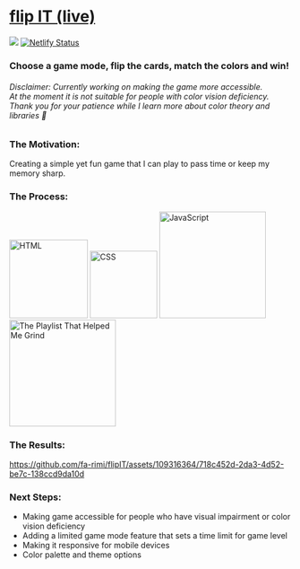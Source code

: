 <span>
<h1>
<a href="https://fa-rimi.github.io/flipIT/">flip IT (live)</a>
</h1>


![](https://img.shields.io/github/last-commit/fa-rimi/flipIT) [![Netlify Status](https://api.netlify.com/api/v1/badges/db194a07-4574-46e0-9ba8-08c923fbfdbd/deploy-status)](https://app.netlify.com/sites/flipitv1/deploys) 
![[](https://flipitv1.netlify.app/)](https://badgen.net/badge/website/live/green?icon=github)


<h3>Choose a game mode, flip the cards, match the colors and win!</h3>
<h6>Disclaimer: Currently working on making the game more accessible. <br>At the moment it is not suitable for people with color vision deficiency. <br>Thank you for your patience while I learn more about color theory and libraries 🫡</h6>


<h3>The Motivation: </h3>
Creating a simple yet fun game that I can play to pass time or keep my memory sharp.
<br>

<h3>The Process: </h3>
<span>
<img src="https://img.shields.io/badge/HTML5-E34F26?style=for-the-badge&logo=html5&logoColor=white" alt="HTML" width="140px">
<img src="https://img.shields.io/badge/CSS3-1572B6?style=for-the-badge&logo=css3&logoColor=white" alt="CSS" width="120px">
<img src="https://img.shields.io/badge/JavaScript-F7DF1E?style=for-the-badge&logo=javascript&logoColor=black" alt="JavaScript" width="190px">
<a href="https://open.spotify.com/album/3uPOSDtQ4ZX6NbHhdIzESH?si=zM_Ape8gTUOc2HIlp7ufrg"><img src="https://img.shields.io/badge/Work Mode-1ED760?&style=for-the-badge&logo=spotify&logoColor=white" alt="The Playlist That Helped Me Grind" width="190px"></a>
</span>

<br>

<h3>The Results: </h3>

https://github.com/fa-rimi/flipIT/assets/109316364/718c452d-2da3-4d52-be7c-138ccd9da10d


<h3>Next Steps: </h3>
<ul>
<li>Making game accessible for people who have visual impairment or color vision deficiency 
<li>Adding a limited game mode feature that sets a time limit for game level
<li>Making it responsive for mobile devices
<li>Color palette and theme options
</ul>
